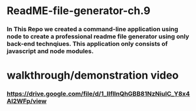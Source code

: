 # ReadME-file-generator-ch.9
### In This Repo we created a command-line application using node to create a professional readme file generator using only back-end technqiues. This application only consists of javascript and node modules.
# walkthrough/demonstration video
### https://drive.google.com/file/d/1_lIfllnQhGBB81NzNiuIC_Y8x4AI2WFp/view
